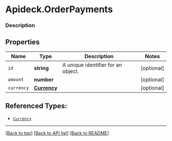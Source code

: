 # Apideck.OrderPayments

### Description

## Properties
Name | Type | Description | Notes
------------ | ------------- | ------------- | -------------
`id` | **string** | A unique identifier for an object. | [optional] 
`amount` | **number** |  | [optional] 
`currency` | [**Currency**](Currency.md) |  | [optional] 





## Referenced Types:


* [`Currency`](Currency.md)

---

[[Back to top]](#) [[Back to API list]](../../../../README.md#documentation-for-api-endpoints) [[Back to README]](../../../../README.md)


